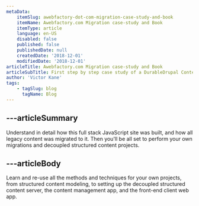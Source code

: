 ```yaml
---
metaData:
    itemSlug: awebfactory-dot-com-migration-case-study-and-book
    itemName: Awebfactory.com Migration case-study and Book
    itemType: article
    language: en-US
    disabled: false
    published: false
    publishedDate: null
    createdDate: '2018-12-01'
    modifiedDate: '2018-12-01'
articleTitle: Awebfactory.com Migration case-study and Book
articleSubTitle: First step by step case study of a DurableDrupal Content Migration Rescue, from a Drupal 6 site to decoupled and scalable full-stack JavaScript
author: 'Victor Kane'
tags:
    - tagSlug: blog
      tagName: Blog
---
```

---articleSummary
---
Understand in detail how this full stack JavaScript site was built, and how all legacy content was migrated to it. Then you'll be all set to perform your own migrations and decoupled structured content projects.

---articleBody
---
Learn and re-use all the methods and techniques for your own projects, from structured content modeling, to setting up the decoupled structured content server, the content management app, and the front-end client web app.
